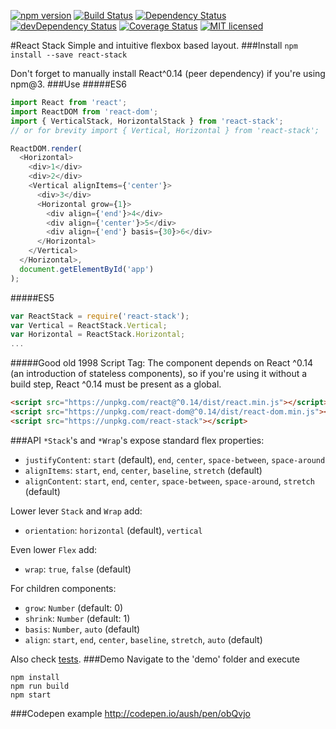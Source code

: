 [![npm version](https://img.shields.io/npm/v/react-stack.svg?style=flat-square)](https://www.npmjs.com/package/react-stack) [![Build Status](https://img.shields.io/travis/aush/react-stack.svg?style=flat-square)](https://travis-ci.org/aush/react-stack) [![Dependency Status](https://img.shields.io/david/aush/react-stack.svg?style=flat-square)](https://david-dm.org/aush/react-stack) [![devDependency Status](https://img.shields.io/david/dev/aush/react-stack.svg?style=flat-square)](https://david-dm.org/aush/react-stack#info=devDependencies) [![Coverage Status](https://img.shields.io/coveralls/aush/react-stack.svg?style=flat-square)](https://coveralls.io/github/aush/react-stack?branch=master) [![MIT licensed](https://img.shields.io/badge/license-MIT-blue.svg?style=flat-square)](https://raw.githubusercontent.com/aush/react-stack/master/LICENSE)

#React Stack
Simple and intuitive flexbox based layout.
###Install
`npm install --save react-stack`

Don't forget to manually install React^0.14 (peer dependency) if you're using npm@3.
###Use
#####ES6
```javascript
import React from 'react';
import ReactDOM from 'react-dom';
import { VerticalStack, HorizontalStack } from 'react-stack';
// or for brevity import { Vertical, Horizontal } from 'react-stack';

ReactDOM.render(
  <Horizontal>
    <div>1</div>
    <div>2</div>
    <Vertical alignItems={'center'}>
      <div>3</div>
      <Horizontal grow={1}>
        <div align={'end'}>4</div>
        <div align={'center'}>5</div>
        <div align={'end'} basis={30}>6</div>
      </Horizontal>
    </Vertical>
  </Horizontal>,
  document.getElementById('app')
);
```
#####ES5
```javascript
var ReactStack = require('react-stack');
var Vertical = ReactStack.Vertical;
var Horizontal = ReactStack.Horizontal;
...
```
#####Good old 1998 Script Tag:
The component depends on React ^0.14 (an introduction of stateless components), so if you're using it without a build step, React ^0.14 must be present as a global.
````html
<script src="https://unpkg.com/react@^0.14/dist/react.min.js"></script>
<script src="https://unpkg.com/react-dom@^0.14/dist/react-dom.min.js"></script>
<script src="https://unpkg.com/react-stack"></script>
````
###API
`*Stack`'s and `*Wrap`'s expose standard flex properties:
* `justifyContent`: `start` (default), `end`, `center`, `space-between`, `space-around`
* `alignItems`: `start`, `end`, `center`, `baseline`, `stretch` (default)
* `alignContent`: `start`, `end`, `center`, `space-between`, `space-around`, `stretch` (default)

Lower lever `Stack` and `Wrap` add:
* `orientation`: `horizontal` (default), `vertical`

Even lower `Flex` add:
* `wrap`: `true`, `false` (default)

For children components:
* `grow`: `Number` (default: 0)
* `shrink`: `Number` (default: 1)
* `basis`: `Number`, `auto` (default)
* `align`: `start`, `end`, `center`, `baseline`, `stretch`, `auto` (default)

Also check [tests](https://github.com/aush/react-stack/blob/master/test).
###Demo
Navigate to the 'demo' folder and execute
```
npm install
npm run build
npm start
```
###Codepen example
http://codepen.io/aush/pen/obQvjo
